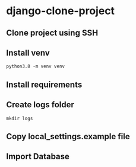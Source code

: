 # django-clone-project
## Clone project using SSH
## Install venv
```
python3.8 -m venv venv
```
## Install requirements
## Create logs folder
```
mkdir logs
```
## Copy local_settings.example file
## Import Database
